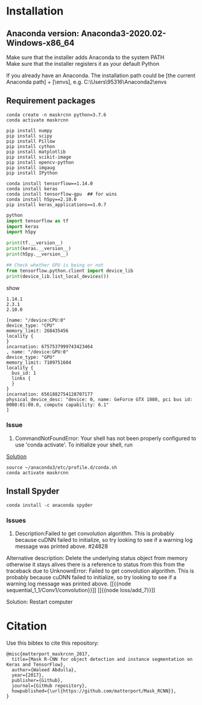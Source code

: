 # Installation

## Anaconda version: Anaconda3-2020.02-Windows-x86_64

Make sure that the installer adds Anaconda to the system PATH  
Make sure that the installer registers it as your default Python

If you already have an Anaconda. The installation path could be [the current Anaconda path] + [\envs], e.g. C:\Users\95316\Anaconda2\envs

## Requirement packages
```
conda create -n maskrcnn python=3.7.6
conda activate maskrcnn

pip install numpy
pip install scipy
pip install Pillow
pip install cython
pip install matplotlib
pip install scikit-image
pip install opencv-python
pip install imgaug
pip install IPython
```
```
conda install tensorflow==1.14.0
conda install keras
conda install tensorflow-gpu  ## for wins
conda install h5py==2.10.0
pip install keras_applications==1.0.7
```

``` python
python
import tensorflow as tf
import keras
import h5py

print(tf.__version__)
print(keras.__version__)
print(h5py.__version__)

## Check whether GPU is being or not
from tensorflow.python.client import device_lib
print(device_lib.list_local_devices())
```
show
```
1.14.1
2.3.1
2.10.0

[name: "/device:CPU:0"
device_type: "CPU"
memory_limit: 268435456
locality {
}
incarnation: 6757537999743423464
, name: "/device:GPU:0"
device_type: "GPU"
memory_limit: 7109751604
locality {
  bus_id: 1
  links {
  }
}
incarnation: 6561882754128707177
physical_device_desc: "device: 0, name: GeForce GTX 1080, pci bus id: 0000:01:00.0, compute capability: 6.1"
]
```
### Issue
1. CommandNotFoundError: Your shell has not been properly configured to use 'conda activate'. To initialize your shell, run

[Solution](https://github.com/conda/conda/issues/7980#issuecomment-441358406)
```
source ~/anaconda3/etc/profile.d/conda.sh
conda activate maskrcnn
```


## Install Spyder
```
conda install -c anaconda spyder
```
### Issues
1. Description:Failed to get convolution algorithm. This is probably because cuDNN failed to initialize, so try looking to see if a warning log message was printed above. #24828

Alternative description: Delete the underlying status object from memory otherwise it stays alives there is a reference to status from this from the traceback due to UnknownError: Failed to get convolution algorithm. This is probably because cuDNN failed to initialize, so try looking to see if a warning log message was printed above. [[{{node sequential_1_1/Conv1/convolution}}]] [[{{node loss/add_7}}]]

Solution: Restart computer

# Citation
Use this bibtex to cite this repository:
```
@misc{matterport_maskrcnn_2017,
  title={Mask R-CNN for object detection and instance segmentation on Keras and TensorFlow},
  author={Waleed Abdulla},
  year={2017},
  publisher={Github},
  journal={GitHub repository},
  howpublished={\url{https://github.com/matterport/Mask_RCNN}},
}
```
